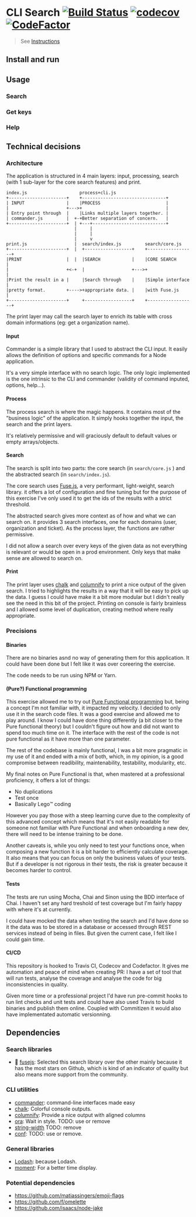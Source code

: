 # CLI Search [![Build Status](https://travis-ci.com/carvallegro/toy-robot-java.svg?branch=master)](https://travis-ci.com/carvallegro/toy-robot-java) [![codecov](https://codecov.io/gh/carvallegro/search-cli/branch/master/graph/badge.svg)](https://codecov.io/gh/carvallegro/search-cli) [![CodeFactor](https://www.codefactor.io/repository/github/carvallegro/search-cli/badge)](https://www.codefactor.io/repository/github/carvallegro/search-cli)
> See [Instructions](./INSTRUCTIONS.md)



## Install and run

## Usage

### Search

### Get keys

### Help

## Technical decisions

### Architecture

The application is structured in 4 main layers: input, processing, search (with 1 sub-layer for the core search features) and print.

```
index.js                    process+cli.js
+----------------------+    +--------------------------------+
| INPUT                |    |PROCESS                         |
|                      +--->+                                |
| Entry point through  |    |Links multiple layers together. |
| commander.js         |  +-+Better separation of concern.   |
+----------------------+  | +---+----------------------------+
                          |     |
                          |     |
                          |     v
print.js                  |  search/index.js         search/core.js
+----------------------+  |  +------------------+    +------------------+
|PRINT                 |  |  |SEARCH            |    |CORE SEARCH       |
|                      +<-+  |                  +--->+                  |
|Print the result in a |     |Search through    |    |Simple interface  |
|pretty format.        +---->+appropriate data. |    |with Fuse.js      |
+----------------------+     +------------------+    +------------------+
```

The print layer may call the search layer to enrich its table with cross domain informations (eg: get a organization name).

#### Input

Commander is a simple library that I used to abstract the CLI input. It easily allows the definition of options and specific commands for a Node application.

It's a very simple interface with no search logic. The only logic implemented is the one intrinsic to the CLI and commander (validity of command inputed, options, help...).

#### Process

The process search is where the magic happens. It contains most of the "business logic" of the application. It simply hooks together the input, the search and the print layers.

It's relatively permissive and will graciously default to default values or empty arrays/objects.

#### Search

The search is split into two parts: the core search (in `search/core.js` ) and the abstracted search (in `search/index.js`).

The core search uses [Fuse.js](http://fusejs.io/), a very performant, light-weight, search library. it offers a lot of configuration and fine tuning but for the purpose of this exercise I've only used it to get the ids of the results with a strict threshold.

The abstracted search gives more context as of how and what we can search on. it provides 3 search interfaces, one for each domains (user, organization and ticket). As the process layer, the functions are rather permissive.

I did not allow a search over every keys of the given data as not everything is relevant or would be open in a prod environment. Only keys that make sense are allowed to search on.

#### Print

The print layer uses [chalk](https://github.com/chalk/chalk) and [columnify](https://github.com/timoxley/columnify) to print a nice output of the given search. I tried to highlights the results in a way that it will be easy to pick up the data. I guess I could have make it a bit more modular but I didn't really see the need in this bit of the project. Printing on console is fairly brainless and I allowed some level of duplication, creating method where really appropriate.

### Precisions

#### Binaries

There are no binaries asnd no way of generating them for this application. It could have been done but I felt like it was over coreering the exercise.

The code needs to be run using NPM or Yarn.

#### (Pure?) Functional programming

This exercise allowed me to try out [Pure Functional programming](https://github.com/MostlyAdequate/mostly-adequate-guide) but, being a concept I'm not familiar with, it impacted my velocity. I decided to only use it in the search code files. It was a good exercise and allowed me to play around. I know I could have done thing differently (a bit closer to the Pure functional theory) but I couldn't figure out how and did not want to spend too much time on it. The interface with the rest of the code is not pure functional as it have more than one parameter.

The rest of the codebase is mainly functional, I was a bit more pragmatic in my use of it and ended with a mix of both, which, in my opinion, is a good compromise between readibility, maintenability, testability, modularity, etc.

My final notes on Pure Functional is that, when mastered at a professional proficiency, it offers a lot of things:

- No duplications
- Test once
- Basically Lego™️ coding

However you pay those with a steep learning curve due to the complexity of this advanced concept which means that it's not easily readable for someone not familiar with Pure Functional and when onboarding a new dev, there will need to be intense training to be done.

Another caveats is, while you only need to test your functions once, when composing a new function it is a bit harder to efficiently calculate coverage. It also means that you can focus on only the business values of your tests. But if a developer is not rigorous in their tests, the risk is greater because it becomes harder to control.

#### Tests

The tests are run using Mocha, Chai and Sinon using the BDD interface of Chai. I haven't set any hard treshold of test coverage but I'm fairly happy with where it's at currently.

I could have mocked the data when testing the search and I'd have done so it the data was to be stored in a database or accessed through REST services instead of being in files. But given the current case, I felt like I could gain time.

#### CI/CD

This repository is hooked to Travis CI, Codecov and Codefactor. It gives me automation and peace of mind when creating PR: I have a set of tool that will run tests, analyse the coverage and analyse the code for big inconsistencies in quality.

Given more time or a professional project I'd have run pre-commit hooks to run lint checks and unit tests and could have also used Travis to build binaries and publish them online. Coupled with Commitizen it would also have implementated automatic versionning.

## Dependencies

### Search libraries

- 🎉 [fusejs](https://github.com/krisk/fuse/): Selected this search library over the other mainly because it has the most stars on Github, which is kind of an indicator of quality but also means more support from the community.


### CLI utilities

- [commander](https://github.com/tj/commander.js): command-line interfaces made easy
- [chalk](https://github.com/chalk/chalk): Colorful console outputs.
- [columnify](https://github.com/timoxley/columnify): Provide a nice output with aligned columns
- [ora](https://github.com/sindresorhus/ora): Wait in style. TODO: use or remove
- [string-width](https://github.com/sindresorhus/string-width) TODO: remove
- [conf](https://github.com/sindresorhus/conf): TODO: use or remove.


### General libraries

- [Lodash](https://lodash.com/docs/4.17.11): because Lodash.
- [moment](https://momentjs.com): For a better time display.

### Potential dependencies

- https://github.com/matiassingers/emoji-flags
- https://github.com/f/omelette
- https://github.com/isaacs/node-jake
